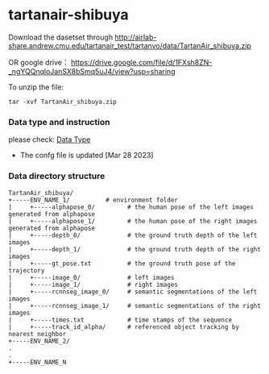# tartanair-shibuya
Download the dasetset through 
http://airlab-share.andrew.cmu.edu/tartanair_test/tartanvo/data/TartanAir_shibuya.zip

OR google drive：
https://drive.google.com/file/d/1FXsh8ZN-_ngYQQnqloJanSX8bSmq5uJ4/view?usp=sharing


To unzip the file:

```
tar -xvf TartanAir_shibuya.zip
```

### Data type and instruction
please check:
[Data Type](data_type.md)
* The confg file is updated [Mar 28 2023]

### Data directory structure


```
TartanAir_shibuya/
+-----ENV_NAME_1/          # environment folder
|     +-----alphapose_0/         # the human pose of the left images generated from alphapose
|     +-----alphapose_1/         # the human pose of the right images generated from alphapose
|     +-----depth_0/             # the ground truth depth of the left images
|     +-----depth_1/             # the ground truth depth of the right images
|     +-----gt_pose.txt          # the ground truth pose of the trajectory
|     +-----image_0/             # left images
|     +-----image_1/             # right images
|     +-----rcnnseg_image_0/     # semantic segmentations of the left images
|     +-----rcnnseg_image_1/     # semantic segmentations of the right images
|     +-----times.txt            # time stamps of the sequence
|     +-----track_id_alpha/      # referenced object tracking by nearest neighbor
+-----ENV_NAME_2/
.
.
+-----ENV_NAME_N
```
